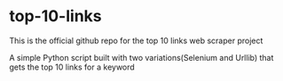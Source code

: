 # top-10-links
This is the official github repo for the top 10 links web scraper project

A simple Python script built with two variations(Selenium and Urllib) that gets the top 10 links for a keyword
